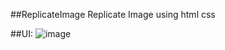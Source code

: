 ##ReplicateImage
Replicate Image using html css

##UI:
![image](https://user-images.githubusercontent.com/101095464/188938670-780664c3-75fa-4b92-84ff-3eb3a097e9ee.png)
